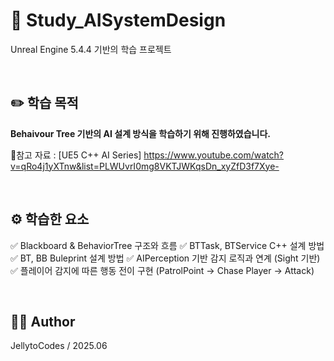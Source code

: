 # 🧪 Study_AISystemDesign  
Unreal Engine 5.4.4 기반의 학습 프로젝트

<br>

## ✏️ 학습 목적  
  **Behaivour Tree 기반의 AI 설계 방식을 학습하기 위해 진행하였습니다.**  
  
  🔗참고 자료 : [UE5 C++ AI Series] https://www.youtube.com/watch?v=qRo4j1yXTnw&list=PLWUvrI0mg8VKTJWKqsDn_xyZfD3f7Xye-
 
<br>

## ⚙️ 학습한 요소
  ✅ Blackboard & BehaviorTree 구조와 흐름
  ✅ BTTask, BTService C++ 설계 방법
  ✅ BT, BB Buleprint 설계 방법
  ✅ AIPerception 기반 감지 로직과 연계 (Sight 기반)
  ✅ 플레이어 감지에 따른 행동 전이 구현 (PatrolPoint -> Chase Player -> Attack)

<br>

## 🧑‍💻 Author  
JellytoCodes / 2025.06  
